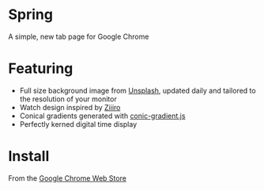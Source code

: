 # Spring
A simple, new tab page for Google Chrome

# Featuring
- Full size background image from [Unsplash](http://www.unsplash.com), updated daily and tailored to the resolution of your monitor
- Watch design inspired by [Ziiiro](http://www.ziiiro.com/)
- Conical gradients generated with [conic-gradient.js](http://leaverou.github.io/conic-gradient/)
- Perfectly kerned digital time display

# Install
From the [Google Chrome Web Store](https://chrome.google.com/webstore/detail/spring/lcomlokgcbklomfecjjpjlncapnhepbl?hl=en-US)
